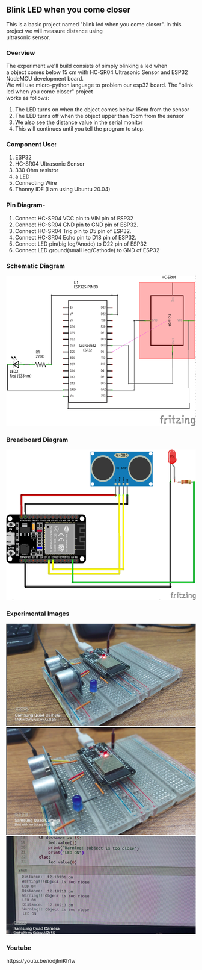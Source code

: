 
<h2>Blink LED when you come closer</h2>
<p>This is a basic project named "blink led when you come closer". In this project we will measure distance using <br>
ultrasonic sensor.</p>

<h3>Overview</h3>

<p>The experiment we'll build consists of simply blinking a led when <br>
  a object comes below 15 cm with HC-SR04 Ultrasonic Sensor and ESP32 NodeMCU development board.<br>
  We will use micro-python language to problem our esp32 board. The "blink led when you come closer" project <br>
  works as follows: 
<ol>
<li>The LED turns on when the object comes below 15cm from the sensor</li>
<li>The LED turns off when the object upper than 15cm from the sensor</li>
<li>We also see the distance value in the serial monitor</li>
<li>This will continues until you tell the program to stop.</li>
</ol>
</p>

<h3>Component Use:</h3>
<p>
<ol>
<li>ESP32</li>
<li>HC-SR04 Ultrasonic Sensor</li>
<li>330 Ohm resistor</li>
<li>a LED</li>
<li>Connecting Wire</li>
<li>Thonny IDE (I am using Ubuntu 20.04)</li>
</ol>
</p>

<h3>Pin Diagram-</h3>
<p>
<ol>
<li>Connect HC-SR04 VCC pin to VIN pin of ESP32</li>
<li>Connect HC-SR04 GND pin to GND pin of ESP32.</li>
<li>Connect HC-SR04 Trig pin to D5 pin of ESP32.</li>
<li>Connect HC-SR04 Echo pin to D18 pin of ESP32.</li>
<li>Connect LED pin(big leg/Anode) to D22 pin of ESP32</li>
<li>Connect LED ground(small leg/Cathode) to GND of ESP32</li>
</ol>
</p>

<h3>Schematic Diagram</h3>
<img src= 'Images/schematic_diagram.png' width=600 height=400>
<h3>Breadboard Diagram</h3>
<img src= 'Images/breadboard_diagram.png' width=600 height=400>

<h3>Experimental Images</h3>
<img src= 'Images/image1.png'>
<img src= 'Images/image2.png'>
<img src= 'Images/image3.png'>

<h3>Youtube</h3>
https://youtu.be/iodjIniKh1w
